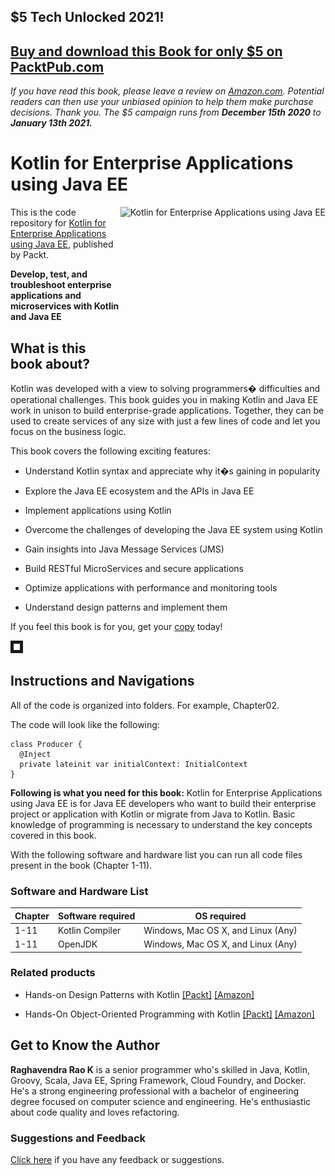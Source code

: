 ## $5 Tech Unlocked 2021!
[Buy and download this Book for only $5 on PacktPub.com](https://www.packtpub.com/product/kotlin-for-enterprise-applications-using-java-ee/9781788997270)
-----
*If you have read this book, please leave a review on [Amazon.com](https://www.amazon.com/gp/product/1788997271).     Potential readers can then use your unbiased opinion to help them make purchase decisions. Thank you. The $5 campaign         runs from __December 15th 2020__ to __January 13th 2021.__*

# Kotlin for Enterprise Applications using Java EE

<a href="https://www.packtpub.com/application-development/kotlin-enterprise-applications-using-java-ee?utm_source=github&utm_medium=repository&utm_campaign=9781788997270 "><img src="https://d255esdrn735hr.cloudfront.net/sites/default/files/imagecache/ppv4_main_book_cover/B10075.png" alt="Kotlin for Enterprise Applications using Java EE" height="256px" align="right"></a>

This is the code repository for [Kotlin for Enterprise Applications using Java EE](https://www.packtpub.com/application-development/kotlin-enterprise-applications-using-java-ee?utm_source=github&utm_medium=repository&utm_campaign=9781788997270 ), published by Packt.

**Develop, test, and troubleshoot enterprise applications and microservices with Kotlin and Java EE**

## What is this book about?
Kotlin was developed with a view to solving programmers� difficulties and operational challenges. This book guides you in making Kotlin and Java EE work in unison to build enterprise-grade applications. Together, they can be used to create services of any size with just a few lines of code and let you focus on the business logic.

This book covers the following exciting features:
* Understand Kotlin syntax and appreciate why it�s gaining in popularity

* Explore the Java EE ecosystem and the APIs in Java EE

* Implement applications using Kotlin

* Overcome the challenges of developing the Java EE system using Kotlin

* Gain insights into Java Message Services (JMS)

* Build RESTful MicroServices and secure applications

* Optimize applications with performance and monitoring tools

* Understand design patterns and implement them 

If you feel this book is for you, get your [copy](https://www.amazon.com/dp/1788997271) today!

<a href="https://www.packtpub.com/?utm_source=github&utm_medium=banner&utm_campaign=GitHubBanner"><img src="https://raw.githubusercontent.com/PacktPublishing/GitHub/master/GitHub.png" 
alt="https://www.packtpub.com/" border="5" /></a>

## Instructions and Navigations
All of the code is organized into folders. For example, Chapter02.

The code will look like the following:
```
class Producer {
  @Inject
  private lateinit var initialContext: InitialContext
}
```

**Following is what you need for this book:**
Kotlin for Enterprise Applications using Java EE is for Java EE developers who want to build their enterprise project or application with Kotlin or migrate from Java to Kotlin. Basic knowledge of programming is necessary to understand the key concepts covered in this book.

With the following software and hardware list you can run all code files present in the book (Chapter 1-11).
### Software and Hardware List
| Chapter  | Software required                    | OS required                         |
| -------- | ------------------------------------ | ----------------------------------- |
| 1-11     | Kotlin Compiler                      | Windows, Mac OS X, and Linux (Any)  |
| 1-11     | OpenJDK                              | Windows, Mac OS X, and Linux (Any)  |

### Related products
* Hands-on Design Patterns with Kotlin [[Packt]](https://www.packtpub.com/application-development/hands-design-patterns-kotlin?utm_source=github&utm_medium=repository&utm_campaign=9781788998017 ) [[Amazon]](https://www.amazon.com/dp/1788998014)

* Hands-On Object-Oriented Programming with Kotlin [[Packt]](https://www.packtpub.com/application-development/hands-object-oriented-programming-kotlin?utm_source=github&utm_medium=repository&utm_campaign=9781789617726 ) [[Amazon]](https://www.amazon.com/dp/1789617723)

## Get to Know the Author
**Raghavendra Rao K**
 is a senior programmer who's skilled in Java, Kotlin, Groovy, Scala, Java EE, Spring Framework, Cloud Foundry, and Docker. He's a strong engineering professional with a bachelor of engineering degree focused on computer science and engineering. He's enthusiastic about code quality and loves refactoring.


### Suggestions and Feedback
[Click here](https://docs.google.com/forms/d/e/1FAIpQLSdy7dATC6QmEL81FIUuymZ0Wy9vH1jHkvpY57OiMeKGqib_Ow/viewform) if you have any feedback or suggestions.


